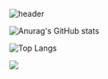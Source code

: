 ![header](https://capsule-render.vercel.app/api?type=waving&color=auto&height=300&section=header&text=선호's_Github%20&fontSize=90)

![Anurag's GitHub stats](https://github-readme-stats.vercel.app/api?username=tjsgh531&show_icons=true&theme=dark)

![Top Langs](https://github-readme-stats.vercel.app/api/top-langs/?username=tjsgh531&layout=compact&theme=tokyonight)

<img src="https://img.shields.io/badge/Python-3776AB?style=flat-square&logo=Python&logoColor=white"/>
